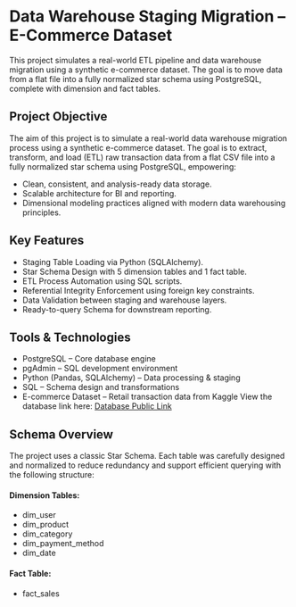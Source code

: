 # Data Warehouse Staging Migration – E-Commerce Dataset
This project simulates a real-world ETL pipeline and data warehouse migration using a synthetic e-commerce dataset. The goal is to move data from a flat file into a fully normalized star schema using PostgreSQL, complete with dimension and fact tables.

## Project Objective

The aim of this project is to simulate a real-world data warehouse migration process using a synthetic e-commerce dataset. The goal is to extract, transform, and load (ETL) raw transaction data from a flat CSV file into a fully normalized star schema using PostgreSQL, empowering:

- Clean, consistent, and analysis-ready data storage.
- Scalable architecture for BI and reporting.
- Dimensional modeling practices aligned with modern data warehousing principles.

## Key Features
- Staging Table Loading via Python (SQLAlchemy).
- Star Schema Design with 5 dimension tables and 1 fact table.
- ETL Process Automation using SQL scripts.
- Referential Integrity Enforcement using foreign key constraints.
- Data Validation between staging and warehouse layers.
- Ready-to-query Schema for downstream reporting.

## Tools & Technologies
- PostgreSQL – Core database engine
- pgAdmin – SQL development environment
- Python (Pandas, SQLAlchemy) – Data processing & staging
- SQL – Schema design and transformations
- E-commerce Dataset – Retail transaction data from Kaggle View the database link here: [Database Public Link](https://www.kaggle.com/datasets/steve1215rogg/e-commerce-dataset)

## Schema Overview
The project uses a classic Star Schema. Each table was carefully designed and normalized to reduce redundancy and support efficient querying with the following structure:
#### Dimension Tables:
- dim_user
- dim_product
- dim_category
- dim_payment_method
- dim_date
  
#### Fact Table:
- fact_sales
